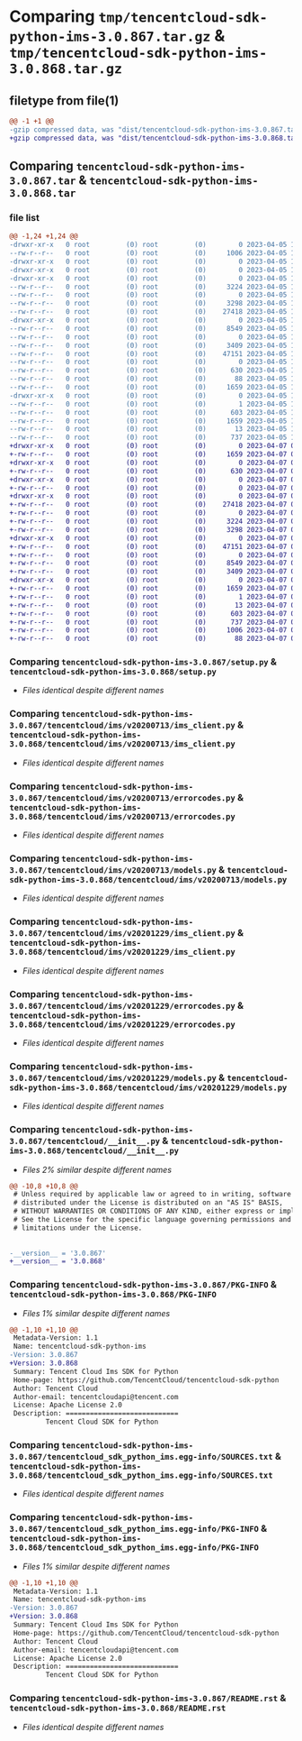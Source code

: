 # Comparing `tmp/tencentcloud-sdk-python-ims-3.0.867.tar.gz` & `tmp/tencentcloud-sdk-python-ims-3.0.868.tar.gz`

## filetype from file(1)

```diff
@@ -1 +1 @@
-gzip compressed data, was "dist/tencentcloud-sdk-python-ims-3.0.867.tar", last modified: Wed Apr  5 16:35:29 2023, max compression
+gzip compressed data, was "dist/tencentcloud-sdk-python-ims-3.0.868.tar", last modified: Fri Apr  7 00:43:16 2023, max compression
```

## Comparing `tencentcloud-sdk-python-ims-3.0.867.tar` & `tencentcloud-sdk-python-ims-3.0.868.tar`

### file list

```diff
@@ -1,24 +1,24 @@
-drwxr-xr-x   0 root         (0) root         (0)        0 2023-04-05 16:35:29.000000 tencentcloud-sdk-python-ims-3.0.867/
--rw-r--r--   0 root         (0) root         (0)     1006 2023-04-05 16:35:29.000000 tencentcloud-sdk-python-ims-3.0.867/setup.py
-drwxr-xr-x   0 root         (0) root         (0)        0 2023-04-05 16:35:29.000000 tencentcloud-sdk-python-ims-3.0.867/tencentcloud/
-drwxr-xr-x   0 root         (0) root         (0)        0 2023-04-05 16:35:29.000000 tencentcloud-sdk-python-ims-3.0.867/tencentcloud/ims/
-drwxr-xr-x   0 root         (0) root         (0)        0 2023-04-05 16:35:29.000000 tencentcloud-sdk-python-ims-3.0.867/tencentcloud/ims/v20200713/
--rw-r--r--   0 root         (0) root         (0)     3224 2023-04-05 16:35:29.000000 tencentcloud-sdk-python-ims-3.0.867/tencentcloud/ims/v20200713/ims_client.py
--rw-r--r--   0 root         (0) root         (0)        0 2023-04-05 16:35:29.000000 tencentcloud-sdk-python-ims-3.0.867/tencentcloud/ims/v20200713/__init__.py
--rw-r--r--   0 root         (0) root         (0)     3298 2023-04-05 16:35:29.000000 tencentcloud-sdk-python-ims-3.0.867/tencentcloud/ims/v20200713/errorcodes.py
--rw-r--r--   0 root         (0) root         (0)    27418 2023-04-05 16:35:29.000000 tencentcloud-sdk-python-ims-3.0.867/tencentcloud/ims/v20200713/models.py
-drwxr-xr-x   0 root         (0) root         (0)        0 2023-04-05 16:35:29.000000 tencentcloud-sdk-python-ims-3.0.867/tencentcloud/ims/v20201229/
--rw-r--r--   0 root         (0) root         (0)     8549 2023-04-05 16:35:29.000000 tencentcloud-sdk-python-ims-3.0.867/tencentcloud/ims/v20201229/ims_client.py
--rw-r--r--   0 root         (0) root         (0)        0 2023-04-05 16:35:29.000000 tencentcloud-sdk-python-ims-3.0.867/tencentcloud/ims/v20201229/__init__.py
--rw-r--r--   0 root         (0) root         (0)     3409 2023-04-05 16:35:29.000000 tencentcloud-sdk-python-ims-3.0.867/tencentcloud/ims/v20201229/errorcodes.py
--rw-r--r--   0 root         (0) root         (0)    47151 2023-04-05 16:35:29.000000 tencentcloud-sdk-python-ims-3.0.867/tencentcloud/ims/v20201229/models.py
--rw-r--r--   0 root         (0) root         (0)        0 2023-04-05 16:35:29.000000 tencentcloud-sdk-python-ims-3.0.867/tencentcloud/ims/__init__.py
--rw-r--r--   0 root         (0) root         (0)      630 2023-04-05 16:35:29.000000 tencentcloud-sdk-python-ims-3.0.867/tencentcloud/__init__.py
--rw-r--r--   0 root         (0) root         (0)       88 2023-04-05 16:35:29.000000 tencentcloud-sdk-python-ims-3.0.867/setup.cfg
--rw-r--r--   0 root         (0) root         (0)     1659 2023-04-05 16:35:29.000000 tencentcloud-sdk-python-ims-3.0.867/PKG-INFO
-drwxr-xr-x   0 root         (0) root         (0)        0 2023-04-05 16:35:29.000000 tencentcloud-sdk-python-ims-3.0.867/tencentcloud_sdk_python_ims.egg-info/
--rw-r--r--   0 root         (0) root         (0)        1 2023-04-05 16:35:29.000000 tencentcloud-sdk-python-ims-3.0.867/tencentcloud_sdk_python_ims.egg-info/dependency_links.txt
--rw-r--r--   0 root         (0) root         (0)      603 2023-04-05 16:35:29.000000 tencentcloud-sdk-python-ims-3.0.867/tencentcloud_sdk_python_ims.egg-info/SOURCES.txt
--rw-r--r--   0 root         (0) root         (0)     1659 2023-04-05 16:35:29.000000 tencentcloud-sdk-python-ims-3.0.867/tencentcloud_sdk_python_ims.egg-info/PKG-INFO
--rw-r--r--   0 root         (0) root         (0)       13 2023-04-05 16:35:29.000000 tencentcloud-sdk-python-ims-3.0.867/tencentcloud_sdk_python_ims.egg-info/top_level.txt
--rw-r--r--   0 root         (0) root         (0)      737 2023-04-05 16:35:29.000000 tencentcloud-sdk-python-ims-3.0.867/README.rst
+drwxr-xr-x   0 root         (0) root         (0)        0 2023-04-07 00:43:16.000000 tencentcloud-sdk-python-ims-3.0.868/
+-rw-r--r--   0 root         (0) root         (0)     1659 2023-04-07 00:43:16.000000 tencentcloud-sdk-python-ims-3.0.868/PKG-INFO
+drwxr-xr-x   0 root         (0) root         (0)        0 2023-04-07 00:43:16.000000 tencentcloud-sdk-python-ims-3.0.868/tencentcloud/
+-rw-r--r--   0 root         (0) root         (0)      630 2023-04-07 00:43:16.000000 tencentcloud-sdk-python-ims-3.0.868/tencentcloud/__init__.py
+drwxr-xr-x   0 root         (0) root         (0)        0 2023-04-07 00:43:16.000000 tencentcloud-sdk-python-ims-3.0.868/tencentcloud/ims/
+-rw-r--r--   0 root         (0) root         (0)        0 2023-04-07 00:43:16.000000 tencentcloud-sdk-python-ims-3.0.868/tencentcloud/ims/__init__.py
+drwxr-xr-x   0 root         (0) root         (0)        0 2023-04-07 00:43:16.000000 tencentcloud-sdk-python-ims-3.0.868/tencentcloud/ims/v20200713/
+-rw-r--r--   0 root         (0) root         (0)    27418 2023-04-07 00:43:16.000000 tencentcloud-sdk-python-ims-3.0.868/tencentcloud/ims/v20200713/models.py
+-rw-r--r--   0 root         (0) root         (0)        0 2023-04-07 00:43:16.000000 tencentcloud-sdk-python-ims-3.0.868/tencentcloud/ims/v20200713/__init__.py
+-rw-r--r--   0 root         (0) root         (0)     3224 2023-04-07 00:43:16.000000 tencentcloud-sdk-python-ims-3.0.868/tencentcloud/ims/v20200713/ims_client.py
+-rw-r--r--   0 root         (0) root         (0)     3298 2023-04-07 00:43:16.000000 tencentcloud-sdk-python-ims-3.0.868/tencentcloud/ims/v20200713/errorcodes.py
+drwxr-xr-x   0 root         (0) root         (0)        0 2023-04-07 00:43:16.000000 tencentcloud-sdk-python-ims-3.0.868/tencentcloud/ims/v20201229/
+-rw-r--r--   0 root         (0) root         (0)    47151 2023-04-07 00:43:16.000000 tencentcloud-sdk-python-ims-3.0.868/tencentcloud/ims/v20201229/models.py
+-rw-r--r--   0 root         (0) root         (0)        0 2023-04-07 00:43:16.000000 tencentcloud-sdk-python-ims-3.0.868/tencentcloud/ims/v20201229/__init__.py
+-rw-r--r--   0 root         (0) root         (0)     8549 2023-04-07 00:43:16.000000 tencentcloud-sdk-python-ims-3.0.868/tencentcloud/ims/v20201229/ims_client.py
+-rw-r--r--   0 root         (0) root         (0)     3409 2023-04-07 00:43:16.000000 tencentcloud-sdk-python-ims-3.0.868/tencentcloud/ims/v20201229/errorcodes.py
+drwxr-xr-x   0 root         (0) root         (0)        0 2023-04-07 00:43:16.000000 tencentcloud-sdk-python-ims-3.0.868/tencentcloud_sdk_python_ims.egg-info/
+-rw-r--r--   0 root         (0) root         (0)     1659 2023-04-07 00:43:16.000000 tencentcloud-sdk-python-ims-3.0.868/tencentcloud_sdk_python_ims.egg-info/PKG-INFO
+-rw-r--r--   0 root         (0) root         (0)        1 2023-04-07 00:43:16.000000 tencentcloud-sdk-python-ims-3.0.868/tencentcloud_sdk_python_ims.egg-info/dependency_links.txt
+-rw-r--r--   0 root         (0) root         (0)       13 2023-04-07 00:43:16.000000 tencentcloud-sdk-python-ims-3.0.868/tencentcloud_sdk_python_ims.egg-info/top_level.txt
+-rw-r--r--   0 root         (0) root         (0)      603 2023-04-07 00:43:16.000000 tencentcloud-sdk-python-ims-3.0.868/tencentcloud_sdk_python_ims.egg-info/SOURCES.txt
+-rw-r--r--   0 root         (0) root         (0)      737 2023-04-07 00:43:16.000000 tencentcloud-sdk-python-ims-3.0.868/README.rst
+-rw-r--r--   0 root         (0) root         (0)     1006 2023-04-07 00:43:16.000000 tencentcloud-sdk-python-ims-3.0.868/setup.py
+-rw-r--r--   0 root         (0) root         (0)       88 2023-04-07 00:43:16.000000 tencentcloud-sdk-python-ims-3.0.868/setup.cfg
```

### Comparing `tencentcloud-sdk-python-ims-3.0.867/setup.py` & `tencentcloud-sdk-python-ims-3.0.868/setup.py`

 * *Files identical despite different names*

### Comparing `tencentcloud-sdk-python-ims-3.0.867/tencentcloud/ims/v20200713/ims_client.py` & `tencentcloud-sdk-python-ims-3.0.868/tencentcloud/ims/v20200713/ims_client.py`

 * *Files identical despite different names*

### Comparing `tencentcloud-sdk-python-ims-3.0.867/tencentcloud/ims/v20200713/errorcodes.py` & `tencentcloud-sdk-python-ims-3.0.868/tencentcloud/ims/v20200713/errorcodes.py`

 * *Files identical despite different names*

### Comparing `tencentcloud-sdk-python-ims-3.0.867/tencentcloud/ims/v20200713/models.py` & `tencentcloud-sdk-python-ims-3.0.868/tencentcloud/ims/v20200713/models.py`

 * *Files identical despite different names*

### Comparing `tencentcloud-sdk-python-ims-3.0.867/tencentcloud/ims/v20201229/ims_client.py` & `tencentcloud-sdk-python-ims-3.0.868/tencentcloud/ims/v20201229/ims_client.py`

 * *Files identical despite different names*

### Comparing `tencentcloud-sdk-python-ims-3.0.867/tencentcloud/ims/v20201229/errorcodes.py` & `tencentcloud-sdk-python-ims-3.0.868/tencentcloud/ims/v20201229/errorcodes.py`

 * *Files identical despite different names*

### Comparing `tencentcloud-sdk-python-ims-3.0.867/tencentcloud/ims/v20201229/models.py` & `tencentcloud-sdk-python-ims-3.0.868/tencentcloud/ims/v20201229/models.py`

 * *Files identical despite different names*

### Comparing `tencentcloud-sdk-python-ims-3.0.867/tencentcloud/__init__.py` & `tencentcloud-sdk-python-ims-3.0.868/tencentcloud/__init__.py`

 * *Files 2% similar despite different names*

```diff
@@ -10,8 +10,8 @@
 # Unless required by applicable law or agreed to in writing, software
 # distributed under the License is distributed on an "AS IS" BASIS,
 # WITHOUT WARRANTIES OR CONDITIONS OF ANY KIND, either express or implied.
 # See the License for the specific language governing permissions and
 # limitations under the License.
 
 
-__version__ = '3.0.867'
+__version__ = '3.0.868'
```

### Comparing `tencentcloud-sdk-python-ims-3.0.867/PKG-INFO` & `tencentcloud-sdk-python-ims-3.0.868/PKG-INFO`

 * *Files 1% similar despite different names*

```diff
@@ -1,10 +1,10 @@
 Metadata-Version: 1.1
 Name: tencentcloud-sdk-python-ims
-Version: 3.0.867
+Version: 3.0.868
 Summary: Tencent Cloud Ims SDK for Python
 Home-page: https://github.com/TencentCloud/tencentcloud-sdk-python
 Author: Tencent Cloud
 Author-email: tencentcloudapi@tencent.com
 License: Apache License 2.0
 Description: ============================
         Tencent Cloud SDK for Python
```

### Comparing `tencentcloud-sdk-python-ims-3.0.867/tencentcloud_sdk_python_ims.egg-info/SOURCES.txt` & `tencentcloud-sdk-python-ims-3.0.868/tencentcloud_sdk_python_ims.egg-info/SOURCES.txt`

 * *Files identical despite different names*

### Comparing `tencentcloud-sdk-python-ims-3.0.867/tencentcloud_sdk_python_ims.egg-info/PKG-INFO` & `tencentcloud-sdk-python-ims-3.0.868/tencentcloud_sdk_python_ims.egg-info/PKG-INFO`

 * *Files 1% similar despite different names*

```diff
@@ -1,10 +1,10 @@
 Metadata-Version: 1.1
 Name: tencentcloud-sdk-python-ims
-Version: 3.0.867
+Version: 3.0.868
 Summary: Tencent Cloud Ims SDK for Python
 Home-page: https://github.com/TencentCloud/tencentcloud-sdk-python
 Author: Tencent Cloud
 Author-email: tencentcloudapi@tencent.com
 License: Apache License 2.0
 Description: ============================
         Tencent Cloud SDK for Python
```

### Comparing `tencentcloud-sdk-python-ims-3.0.867/README.rst` & `tencentcloud-sdk-python-ims-3.0.868/README.rst`

 * *Files identical despite different names*

